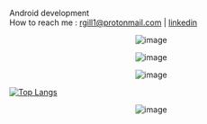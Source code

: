 Android development
<br>
How to reach me : rgill1@protonmail.com <t>|<t> [linkedin](linkedin.com/in/rahul-gill-466a1620a/)
 
  <p align="center">
<img src=https://github.com/rahul-gill/rahul-gill/blob/master/images/stat.svg alt="image"/>
</p>

  
<p align="center">
<img src="https://github-readme-stats.vercel.app/api?username=rahul-gill&count_private=true&theme=merko&show_icons=true" alt="image" />
</p>

<p align="center">
<img src="https://github-readme-stats.vercel.app/api/top-langs/?username=rahul-gill&theme=merko&layout=compact" alt="image" />
</p>

  
  
  [![Top Langs]()](https://github.com/anuraghazra/github-readme-stats)
  
  <p align="center">
<img src="https://komarev.com/ghpvc/?username=rahul-gill&color=red" alt="image" />
 </p>
